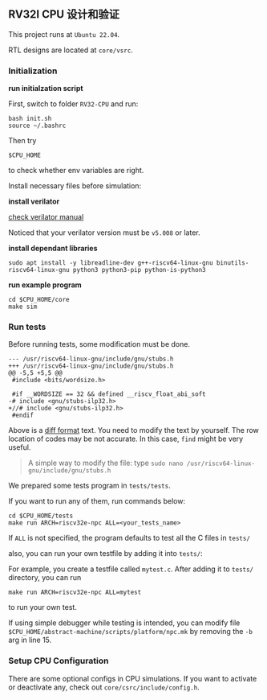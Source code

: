 ## RV32I CPU 设计和验证

This project runs at `Ubuntu 22.04`.

RTL designs are located at `core/vsrc`.

### Initialization
**run initialzation script**

First, switch to folder `RV32-CPU` and run:
```
bash init.sh
source ~/.bashrc
```
Then try

```
$CPU_HOME
```
to check whether env variables are right.

Install necessary files before simulation:

**install verilator**

[check verilator manual](https://verilator.org/guide/latest/install.html)

Noticed that your verilator version must be `v5.008` or later.

**install dependant libraries**

```
sudo apt install -y libreadline-dev g++-riscv64-linux-gnu binutils-riscv64-linux-gnu python3 python3-pip python-is-python3
```

**run example program**
```
cd $CPU_HOME/core
make sim
```

### Run tests

Before running tests, some modification must be done.

```
--- /usr/riscv64-linux-gnu/include/gnu/stubs.h
+++ /usr/riscv64-linux-gnu/include/gnu/stubs.h
@@ -5,5 +5,5 @@
 #include <bits/wordsize.h>

 #if __WORDSIZE == 32 && defined __riscv_float_abi_soft
-# include <gnu/stubs-ilp32.h>
+//# include <gnu/stubs-ilp32.h>
 #endif
```

Above is a [diff format](https://ruanyifeng.com/blog/2012/08/how_to_read_diff.html) text. You need to modify the text by yourself. The row location of codes may be not accurate. In this case, `find` might be very useful.

> A simple way to modify the file:
> type `sudo nano /usr/riscv64-linux-gnu/include/gnu/stubs.h`
> 

We prepared some tests program in `tests/tests`.

If you want to run any of them, run commands below:
```
cd $CPU_HOME/tests
make run ARCH=riscv32e-npc ALL=<your_tests_name>
```

If `ALL` is not specified, the program defaults to test all the C files in `tests/`

also, you can run your own testfile by adding it into `tests/`:

For example, you create a testfile called `mytest.c`. After adding it to `tests/` directory, you can run
```
make run ARCH=riscv32e-npc ALL=mytest
```
to run your own test.

If using simple debugger while testing is intended, you can modify file `$CPU_HOME/abstract-machine/scripts/platform/npc.mk` by removing the `-b` arg in line 15.

### Setup CPU Configuration

There are some optional configs in CPU simulations. If you want to activate or deactivate any, check out `core/csrc/include/config.h`.
